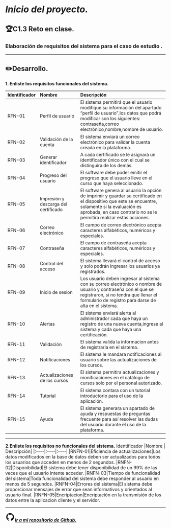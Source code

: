 # ***Inicio del proyecto.*** 
 ## 🏆**C1.3 Reto en clase.** 
### Elaboración de requisitos del sistema para el caso de estudio .
---
 
 ## ✏️**Desarrollo.** 

**1. Enliste los requisitos funcionales del sistema.**

Identificador |Nombre | Descripción|
|:----|:----|:----|
|RFN-01|Perfil de usuario|El sistema permitirá que el usuario modifique su información del apartado “perfil de usuario”,los datos que podrá modificar son los siguientes: contraseña,correo electrónico,nombre,nombre de usuario.
|RFN-02|Validación de la cuenta|El sistema enviará un correo electrónico para validar la cuenta creada en la plataforma.
|RFN-03|Generar identificador|A cada certificado se le asignará un identificador único con el cual se distinguira de los demás.
|RFN-04|Progreso del usuario|El software debe poder emitir el progreso que el usuario lleve en el curso que haya seleccionado.
|RFN-05|Impresión y descarga del certificado|El software genera al usuario la opción de imprimir y guardar su certificado en el dispositivo que este se encuentre, solamente si la evaluación es aprobada, en caso contrario no se le permitira realizar estas acciones.
|RFN-06|Correo electrónico|El campo de correo electrónico acepta caracteres alfabéticos, numéricos y especiales.
|RFN-07|Contraseña|El campo de contraseña acepta caracteres alfabéticos, numéricos y especiales.
|RFN-08|Control del acceso|El sistema llevará el control de acceso y solo podrán ingresar los usuarios ya registrados.
|RFN-09|Inicio de sesion|Los usuario deben ingresar al sistema con su correo electrónico o nombre de usuario y contraseña con el que se registraron, si no tendra que llenar el formulario de registro para darse de alta en el sistema.
|RFN-10|Alertas|El sistema enviará alerta al administrador cada que haya un registro de una nueva cuenta,ingrese al sistema y cada que haya una certificación.
|RFN-11|Validación|El sistema valida la informacion antes de registrarla en el sistema.
|RFN-12|Notificaciones|El sistema le mandara notificaciones al usuario sobre las actualizaciones de los cursos.
|RFN-13|Actualizaciones de los cursos|El sistema permitira actualizaciones y monificaciones en el catálogo de cursos solo por el personal autorizado.
|RFN-14|Tutorial|El sistema contara con un tutorial introductorio para el uso de la aplicación.
|RFN-15|Ayuda |El sistema generara un apartado de ayuda y respuestas de preguntas frecuente para así resolver las dudas del usuario durante el uso de la plataforma.




---
**2.Enliste los requisitos no funcionales del sistema.**
Identificador |Nombre | Descripción|
|:----|:----|:----|
|RNFN-01|Eficiencia de actualizaciones|Los datos modificados en la base de datos deben ser actualizados para todos los usuarios que acceden en menos de 2 segundos.
|RNFN-02|Disponibilidad|El sistema debe tener disponibilidad de un 99% de las veces que el usuario intente acceder.
|RNFN-03|Tiempo de funcionalidad del sistema|Toda funcionalidad del sistema debe responder al usuario en menos de 5 segundos.
|RNFN-04|Errores del sistema|El sistema debe proporcionar mensajes de error que sean informativos y orientados al usuario final.
|RNFN-05|Encriptacion|Encriptación en la transmisión de los datos entre la aplicacion cliente y el servidor.

---

<img src=Images/github1600.png width=30 height=30>[***Ir a mi repositorio de Github.***](https://github.com/DianaHFer/Analisis-avanzado-de-software)